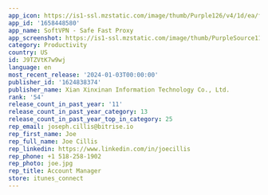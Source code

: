 ```yaml
---
app_icon: https://is1-ssl.mzstatic.com/image/thumb/Purple126/v4/1d/ea/f8/1deaf8f6-4585-a4d2-9237-15ec40d4f936/AppIcon-0-0-1x_U007emarketing-0-5-0-0-85-220.png/1024x1024bb.png
app_id: '1658448580'
app_name: SoftVPN - Safe Fast Proxy
app_screenshot: https://is1-ssl.mzstatic.com/image/thumb/PurpleSource116/v4/a7/79/0a/a7790a16-6bdf-25da-76e7-8e9167c52664/30213f82-6a69-41e7-bdf4-ed73e5ed6448_IOS01_1284_Uff0a2778.png/1284x2778bb.png
category: Productivity
country: US
id: J9TZVtK7w9wj
language: en
most_recent_release: '2024-01-03T00:00:00'
publisher_id: '1624838374'
publisher_name: Xian Xinxinan Information Technology Co., Ltd.
rank: '54'
release_count_in_past_year: '11'
release_count_in_past_year_category: 13
release_count_in_past_year_top_in_category: 25
rep_email: joseph.cillis@bitrise.io
rep_first_name: Joe
rep_full_name: Joe Cillis
rep_linkedin: https://www.linkedin.com/in/joecillis
rep_phone: +1 518-258-1902
rep_photo: joe.jpg
rep_title: Account Manager
store: itunes_connect
---
```

